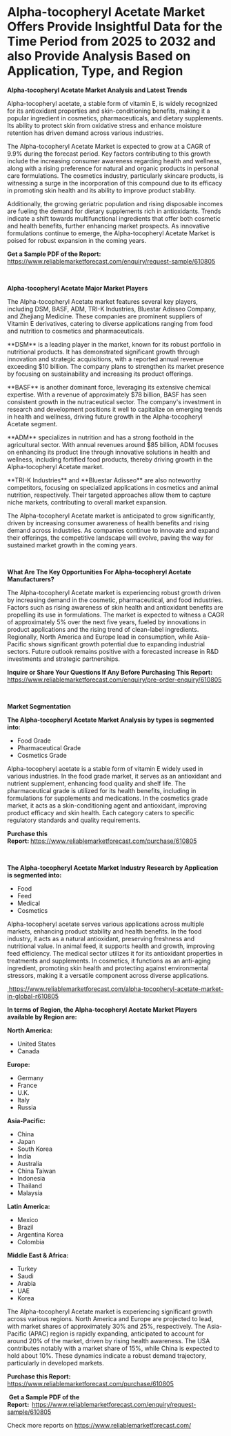 <p><h1>Alpha-tocopheryl Acetate Market Offers Provide Insightful Data for the Time Period from 2025 to 2032 and also Provide Analysis Based on Application, Type, and Region</h1></p><p><strong>Alpha-tocopheryl Acetate Market Analysis and Latest Trends</strong></p>
<p><p>Alpha-tocopheryl acetate, a stable form of vitamin E, is widely recognized for its antioxidant properties and skin-conditioning benefits, making it a popular ingredient in cosmetics, pharmaceuticals, and dietary supplements. Its ability to protect skin from oxidative stress and enhance moisture retention has driven demand across various industries.</p><p>The Alpha-tocopheryl Acetate Market is expected to grow at a CAGR of 9.9% during the forecast period. Key factors contributing to this growth include the increasing consumer awareness regarding health and wellness, along with a rising preference for natural and organic products in personal care formulations. The cosmetics industry, particularly skincare products, is witnessing a surge in the incorporation of this compound due to its efficacy in promoting skin health and its ability to improve product stability.</p><p>Additionally, the growing geriatric population and rising disposable incomes are fueling the demand for dietary supplements rich in antioxidants. Trends indicate a shift towards multifunctional ingredients that offer both cosmetic and health benefits, further enhancing market prospects. As innovative formulations continue to emerge, the Alpha-tocopheryl Acetate Market is poised for robust expansion in the coming years.</p></p>
<p><strong>Get a Sample PDF of the Report:&nbsp;</strong> <a href="https://www.reliablemarketforecast.com/enquiry/request-sample/610805?utm_campaign=3357&utm_medium=2&utm_source=Github&utm_content=ia&utm_term=23032025&utm_id=alpha-tocopheryl-acetate">https://www.reliablemarketforecast.com/enquiry/request-sample/610805</a></p>
<p>&nbsp;</p>
<p><strong>Alpha-tocopheryl Acetate Major Market Players</strong></p>
<p><p>The Alpha-tocopheryl Acetate market features several key players, including DSM, BASF, ADM, TRI-K Industries, Bluestar Adisseo Company, and Zhejiang Medicine. These companies are prominent suppliers of Vitamin E derivatives, catering to diverse applications ranging from food and nutrition to cosmetics and pharmaceuticals.</p><p>**DSM** is a leading player in the market, known for its robust portfolio in nutritional products. It has demonstrated significant growth through innovation and strategic acquisitions, with a reported annual revenue exceeding $10 billion. The company plans to strengthen its market presence by focusing on sustainability and increasing its product offerings.</p><p>**BASF** is another dominant force, leveraging its extensive chemical expertise. With a revenue of approximately $78 billion, BASF has seen consistent growth in the nutraceutical sector. The company's investment in research and development positions it well to capitalize on emerging trends in health and wellness, driving future growth in the Alpha-tocopheryl Acetate segment.</p><p>**ADM** specializes in nutrition and has a strong foothold in the agricultural sector. With annual revenues around $85 billion, ADM focuses on enhancing its product line through innovative solutions in health and wellness, including fortified food products, thereby driving growth in the Alpha-tocopheryl Acetate market.</p><p>**TRI-K Industries** and **Bluestar Adisseo** are also noteworthy competitors, focusing on specialized applications in cosmetics and animal nutrition, respectively. Their targeted approaches allow them to capture niche markets, contributing to overall market expansion.</p><p>The Alpha-tocopheryl Acetate market is anticipated to grow significantly, driven by increasing consumer awareness of health benefits and rising demand across industries. As companies continue to innovate and expand their offerings, the competitive landscape will evolve, paving the way for sustained market growth in the coming years.</p></p>
<p>&nbsp;</p>
<p><strong>What Are The Key Opportunities For Alpha-tocopheryl Acetate Manufacturers?</strong></p>
<p><p>The Alpha-tocopheryl Acetate market is experiencing robust growth driven by increasing demand in the cosmetic, pharmaceutical, and food industries. Factors such as rising awareness of skin health and antioxidant benefits are propelling its use in formulations. The market is expected to witness a CAGR of approximately 5% over the next five years, fueled by innovations in product applications and the rising trend of clean-label ingredients. Regionally, North America and Europe lead in consumption, while Asia-Pacific shows significant growth potential due to expanding industrial sectors. Future outlook remains positive with a forecasted increase in R&D investments and strategic partnerships.</p></p>
<p><strong>Inquire or Share Your Questions If Any Before Purchasing This Report:</strong> <a href="https://www.reliablemarketforecast.com/enquiry/pre-order-enquiry/610805?utm_campaign=3357&utm_medium=2&utm_source=Github&utm_content=ia&utm_term=23032025&utm_id=alpha-tocopheryl-acetate">https://www.reliablemarketforecast.com/enquiry/pre-order-enquiry/610805</a></p>
<p>&nbsp;</p>
<p><strong>Market Segmentation</strong></p>
<p><strong>The Alpha-tocopheryl Acetate Market Analysis by types is segmented into:</strong></p>
<p><ul><li>Food Grade</li><li>Pharmaceutical Grade</li><li>Cosmetics Grade</li></ul></p>
<p><p>Alpha-tocopheryl acetate is a stable form of vitamin E widely used in various industries. In the food grade market, it serves as an antioxidant and nutrient supplement, enhancing food quality and shelf life. The pharmaceutical grade is utilized for its health benefits, including in formulations for supplements and medications. In the cosmetics grade market, it acts as a skin-conditioning agent and antioxidant, improving product efficacy and skin health. Each category caters to specific regulatory standards and quality requirements.</p></p>
<p><strong>Purchase this Report:&nbsp;</strong><a href="https://www.reliablemarketforecast.com/purchase/610805?utm_campaign=3357&utm_medium=2&utm_source=Github&utm_content=ia&utm_term=23032025&utm_id=alpha-tocopheryl-acetate">https://www.reliablemarketforecast.com/purchase/610805</a></p>
<p>&nbsp;</p>
<p><strong>The Alpha-tocopheryl Acetate Market Industry Research by Application is segmented into:</strong></p>
<p><ul><li>Food</li><li>Feed</li><li>Medical</li><li>Cosmetics</li></ul></p>
<p><p>Alpha-tocopheryl acetate serves various applications across multiple markets, enhancing product stability and health benefits. In the food industry, it acts as a natural antioxidant, preserving freshness and nutritional value. In animal feed, it supports health and growth, improving feed efficiency. The medical sector utilizes it for its antioxidant properties in treatments and supplements. In cosmetics, it functions as an anti-aging ingredient, promoting skin health and protecting against environmental stressors, making it a versatile component across diverse applications.</p></p>
<p><a href="https://www.reliablemarketforecast.com/alpha-tocopheryl-acetate-market-in-global-r610805?utm_campaign=3357&utm_medium=2&utm_source=Github&utm_content=ia&utm_term=23032025&utm_id=alpha-tocopheryl-acetate">&nbsp;https://www.reliablemarketforecast.com/alpha-tocopheryl-acetate-market-in-global-r610805</a></p>
<p><strong>In terms of Region, the Alpha-tocopheryl Acetate Market Players available by Region are:</strong></p>
<p>
    <p> <strong> North America: </strong>
        <ul>
            <li>United States</li>
            <li>Canada</li>
        </ul>
        </p> 
    <p> <strong> Europe: </strong>
        <ul>
            <li>Germany</li>
            <li>France</li>
            <li>U.K.</li>
            <li>Italy</li>
            <li>Russia</li>
        </ul>
        </p> 
    <p> <strong> Asia-Pacific: </strong>
        <ul>
            <li>China</li>
            <li>Japan</li>
            <li>South Korea</li>
            <li>India</li>
            <li>Australia</li>
            <li>China Taiwan</li>
            <li>Indonesia</li>
            <li>Thailand</li>
            <li>Malaysia</li>
        </ul>
        </p> 
    <p> <strong> Latin America: </strong>
        <ul>
            <li>Mexico</li>
            <li>Brazil</li>
            <li>Argentina Korea</li>
            <li>Colombia</li>
        </ul>
        </p> 
    <p> <strong> Middle East & Africa: </strong>
        <ul>
            <li>Turkey</li>
            <li>Saudi</li>
            <li>Arabia</li>
            <li>UAE</li>
            <li>Korea</li>
        </ul>
    </p>
    </p>
<p><p>The Alpha-tocopheryl Acetate market is experiencing significant growth across various regions. North America and Europe are projected to lead, with market shares of approximately 30% and 25%, respectively. The Asia-Pacific (APAC) region is rapidly expanding, anticipated to account for around 20% of the market, driven by rising health awareness. The USA contributes notably with a market share of 15%, while China is expected to hold about 10%. These dynamics indicate a robust demand trajectory, particularly in developed markets.</p></p>
<p><strong>Purchase this Report: </strong><a href="https://www.reliablemarketforecast.com/purchase/610805?utm_campaign=3357&utm_medium=2&utm_source=Github&utm_content=ia&utm_term=23032025&utm_id=alpha-tocopheryl-acetate">https://www.reliablemarketforecast.com/purchase/610805</a></p>
<p>&nbsp;<strong>Get a Sample PDF of the Report:&nbsp;&nbsp;</strong><a href="https://www.reliablemarketforecast.com/enquiry/request-sample/610805?utm_campaign=3357&utm_medium=2&utm_source=Github&utm_content=ia&utm_term=23032025&utm_id=alpha-tocopheryl-acetate">https://www.reliablemarketforecast.com/enquiry/request-sample/610805</a></p>
<p><strong></strong></p>
<p>Check more reports on <a href="https://www.reliablemarketforecast.com/?utm_campaign=3357&utm_medium=2&utm_source=Github&utm_content=ia&utm_term=23032025&utm_id=alpha-tocopheryl-acetate">https://www.reliablemarketforecast.com/</a></p>